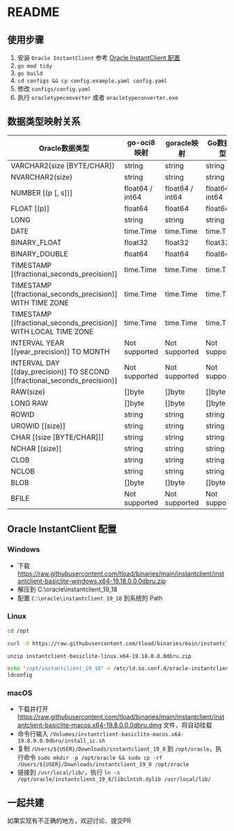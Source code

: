 # README

## 使用步骤

1. 安装 `Oracle InstantClient` 参考 [Oracle InstantClient 配置](#oracle-instantclient-配置)
2. `go mod tidy`
3. `go build`
4. `cd configs && cp config.example.yaml config.yaml`
5. 修改 `configs/config.yaml`
6. 执行 `oracletypeconverter` 或者 `oracletypeconverter.exe`

## 数据类型映射关系

| Oracle数据类型 | go-oci8映射 | goracle映射 | Go数据类型 |
| ------------- | ----------- | ----------- | ---------- |
| VARCHAR2(size [BYTE/CHAR]) | string | string | string |
| NVARCHAR2(size) | string | string | string |
| NUMBER [(p [, s])] | float64 / int64 | float64 / int64 | float64 / int64 |
| FLOAT [(p)] | float64 | float64 | float64 |
| LONG | string | string | string |
| DATE | time.Time | time.Time | time.Time |
| BINARY_FLOAT | float32 | float32 | float32 |
| BINARY_DOUBLE | float64 | float64 | float64 |
| TIMESTAMP [(fractional_seconds_precision)] | time.Time | time.Time | time.Time |
| TIMESTAMP [(fractional_seconds_precision)] WITH TIME ZONE | time.Time | time.Time | time.Time |
| TIMESTAMP [(fractional_seconds_precision)] WITH LOCAL TIME ZONE | time.Time | time.Time | time.Time |
| INTERVAL YEAR [(year_precision)] TO MONTH | Not supported | Not supported | Not supported |
| INTERVAL DAY [(day_precision)] TO SECOND [(fractional_seconds_precision)] | Not supported | Not supported | Not supported |
| RAW(size) | []byte | []byte | []byte |
| LONG RAW | []byte | []byte | []byte |
| ROWID | string | string | string |
| UROWID [(size)] | string | string | string |
| CHAR [(size [BYTE/CHAR])] | string | string | string |
| NCHAR [(size)] | string | string | string |
| CLOB | string | string | string |
| NCLOB | string | string | string |
| BLOB | []byte | []byte | []byte |
| BFILE | Not supported | Not supported | Not supported |

## Oracle InstantClient 配置

### Windows

+ 下载 <https://raw.githubusercontent.com/tload/binaries/main/instantclient/instantclient-basiclite-windows.x64-19.18.0.0.0dbru.zip>
+ 解压到 C:\oracle\instantclient_19_18
+ 配置 `C:\oracle\instantclient_19_18` 到系统的 Path

### Linux

```bash
cd /opt

curl -O https://raw.githubusercontent.com/tload/binaries/main/instantclient/instantclient-basiclite-linux.x64-19.18.0.0.0dbru.zip

unzip instantclient-basiclite-linux.x64-19.18.0.0.0dbru.zip

echo "/opt/instantclient_19_18" > /etc/ld.so.conf.d/oracle-instantclient.conf
ldconfig
```

### macOS

+ 下载并打开 <https://raw.githubusercontent.com/tload/binaries/main/instantclient/instantclient-basiclite-macos.x64-19.8.0.0.0dbru.dmg> 文件，将自动挂载
+ 命令行输入 `/Volumes/instantclient-basiclite-macos.x64-19.8.0.0.0dbru/install_ic.sh`
+ 复制 `/Users/${USER}/Downloads/instantclient_19_8` 到 `/opt/oracle`，执行命令 `sudo mkdir -p /opt/oracle && sudo cp -rf /Users/${USER}/Downloads/instantclient_19_8 /opt/oracle`
+ 链接到 `/usr/local/lib/`，执行 `ln -s /opt/oracle/instantclient_19_8/libclntsh.dylib /usr/local/lib/`

## 一起共建

如果实现有不正确的地方，欢迎讨论、提交PR
